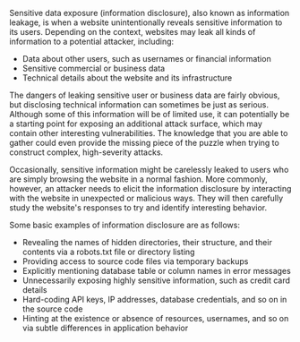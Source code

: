 Sensitive data exposure (information disclosure), also known as information leakage, is when a website unintentionally reveals sensitive information to its users. Depending on the context, websites may leak all kinds of information to a potential attacker, including:

- Data about other users, such as usernames or financial information
- Sensitive commercial or business data
- Technical details about the website and its infrastructure

The dangers of leaking sensitive user or business data are fairly obvious, but disclosing technical information can sometimes be just as serious. Although some of this information will be of limited use, it can potentially be a starting point for exposing an additional attack surface, which may contain other interesting vulnerabilities. The knowledge that you are able to gather could even provide the missing piece of the puzzle when trying to construct complex, high-severity attacks.

Occasionally, sensitive information might be carelessly leaked to users who are simply browsing the website in a normal fashion. More commonly, however, an attacker needs to elicit the information disclosure by interacting with the website in unexpected or malicious ways. They will then carefully study the website's responses to try and identify interesting behavior.

Some basic examples of information disclosure are as follows:

- Revealing the names of hidden directories, their structure, and their contents via a robots.txt file or directory listing
- Providing access to source code files via temporary backups
- Explicitly mentioning database table or column names in error messages
- Unnecessarily exposing highly sensitive information, such as credit card details
- Hard-coding API keys, IP addresses, database credentials, and so on in the source code
- Hinting at the existence or absence of resources, usernames, and so on via subtle differences in application behavior

